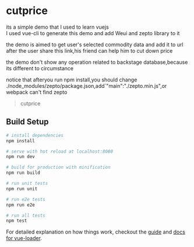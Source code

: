# cutprice

its a simple demo that I used to learn vuejs<br/>
I used vue-cli to generate this demo and add Weui and zepto library to it

the demo is aimed to  get user's selected commodity data and add it to url<br/>
after the user share this link,his friend can  help him to cut down price

the demo don't show any operation related to backstage database,because its different to circumstance 

notice that afteryou run npm install,you should change ./node_modules/zepto/package.json,add`"main":"./zepto.min.js",or webpack can't find zepto 

> cutprice

## Build Setup

``` bash
# install dependencies
npm install

# serve with hot reload at localhost:8080
npm run dev

# build for production with minification
npm run build

# run unit tests
npm run unit

# run e2e tests
npm run e2e

# run all tests
npm test
```

For detailed explanation on how things work, checkout the [guide](http://vuejs-templates.github.io/webpack/) and [docs for vue-loader](http://vuejs.github.io/vue-loader).
